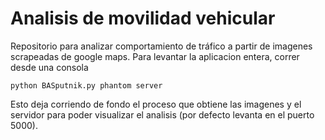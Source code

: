 # Analisis de movilidad vehicular
Repositorio para analizar comportamiento de tráfico a partir de imagenes scrapeadas de google maps.
Para levantar la aplicacion entera, correr desde una consola 

    python BASputnik.py phantom server

Esto deja corriendo de fondo el proceso que obtiene las imagenes y el servidor para poder visualizar el analisis (por defecto levanta en el puerto 5000).